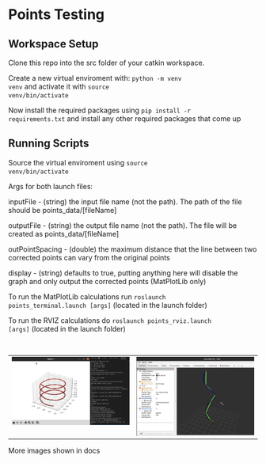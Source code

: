 # Points Testing

## Workspace Setup
<p>
  
Clone this repo into the src folder of your catkin workspace. 
  
Create a new virtual enviroment with: <code>python -m venv venv</code>
and activate it with <code>source venv/bin/activate</code>

Now install the required packages using <code>pip install -r requirements.txt</code> and install any other required packages that come up
  
</p>

## Running Scripts

</p>

Source the virtual enviroment using <code>source venv/bin/activate</code> 

Args for both launch files:

inputFile - (string) the input file name (not the path). The path of the file should be points_data/[fileName]

outputFile - (string) the output file name (not the path). The file will be created as points_data/[fileName]

outPointSpacing - (double) the maximum distance that the line between two corrected points can vary from the original points

display - (string) defaults to true, putting anything here will disable the graph and only output the corrected points (MatPlotLib only)
<br> 

To run the MatPlotLib calculations run <code>roslaunch points_terminal.launch [args]</code> (located in the launch folder)
 
To run the RVIZ calculations do <code>roslaunch points_rviz.launch [args]</code> (located in the launch folder)

</p>

<br>

<table>
  <tr>
    <td valign="top"><img src="docs/rdp_points_generated.png"></td>
    <td valign="top"> <img src="docs/rviz_model2.png"></td>
  </tr>
</table>
<p>More images shown in docs</p>
